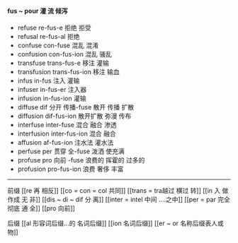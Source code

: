 #### fus ~ pour 灌 流 倾泻

- refuse re-fus-e 拒绝 拒受
- refusal re-fus-al 拒绝
- confuse con-fuse 混乱 混淆
- confusion con-fus-ion 混乱 骚乱
- transfuse trans-fus-e 移注 灌输 
- transfusion trans-fus-ion  移注 输血
- infus  in-fus 注入 灌输
- infuser in-fus-er 注入器
- infusion in-fus-ion 灌输
- diffuse dif 分开 传播-fuse 散开  传播 扩散 
- diffusion dif-fus-ion 散开扩散 弥漫 传布
- interfuse inter-fuse 混合 融合 渗透
- interfusion inter-fus-ion 混合 融合
- affusion af-fus-ion  注水法 灌水法
- perfuse per 贯穿 全-fuse  泼洒 使充满
- profuse pro 向前 -fuse 浪费的 挥霍的 过多的
- profusion pro-fus-ion 浪费 奢侈  丰富

---
前缀
[[re  再  相反]]
[[co = con  = col 共同]]
[[trans  = tra越过 横过 转]]
[[in  入 做 作成  无 非]]
[[dis  ~ di ~ dif 分 离]]
[[inter = intel 中间 ....之中]]
[[per = par 完全 彻底  通  全]]
[[pro 向前]]


后缀
[[al 形容词后缀...的 名词后缀]]
[[ion  名词后缀]]
[[er  ~ or 名称后缀表人或物]]
